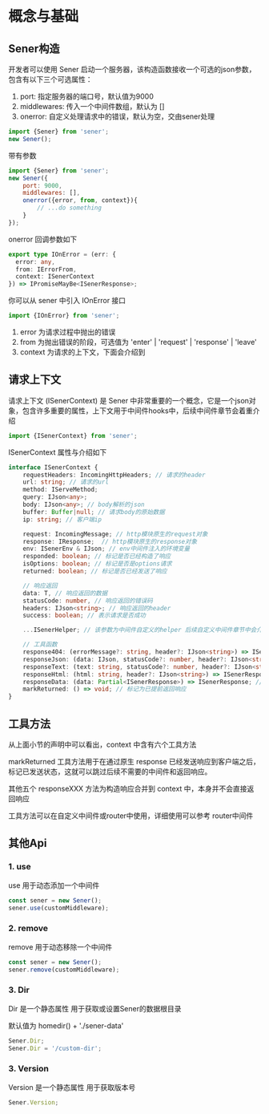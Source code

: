 <!--
 * @Author: chenzhongsheng
 * @Date: 2022-11-05 10:51:06
 * @Description: Coding something
 * @LastEditors: Please set LastEditors
 * @LastEditTime: 2023-05-21 12:46:37
-->

# 概念与基础

## Sener构造

开发者可以使用 Sener 启动一个服务器，该构造函数接收一个可选的json参数，包含有以下三个可选属性：

1. port: 指定服务器的端口号，默认值为9000
2. middlewares: 传入一个中间件数组，默认为 []
3. onerror: 自定义处理请求中的错误，默认为空，交由sener处理

```js
import {Sener} from 'sener';
new Sener(); 
```

带有参数
```js
import {Sener} from 'sener';
new Sener({
    port: 9000,
    middlewares: [],
    onerror({error, from, context}){
        // ...do something
    }
}); 
```

onerror 回调参数如下

```ts
export type IOnError = (err: {
  error: any,
  from: IErrorFrom,
  context: ISenerContext
}) => IPromiseMayBe<ISenerResponse>;
```

你可以从 sener 中引入 IOnError 接口

```ts
import {IOnError} from 'sener';
```

1. error 为请求过程中抛出的错误
2. from 为抛出错误的阶段，可选值为 'enter' | 'request' | 'response' | 'leave'
3. context 为请求的上下文，下面会介绍到

## 请求上下文

请求上下文 (ISenerContext) 是 Sener 中非常重要的一个概念，它是一个json对象，包含许多重要的属性，上下文用于中间件hooks中，后续中间件章节会着重介绍

```ts
import {ISenerContext} from 'sener';
```

ISenerContext 属性与介绍如下

```ts
interface ISenerContext {
    requestHeaders: IncomingHttpHeaders; // 请求的header
    url: string; // 请求的url
    method: IServeMethod;
    query: IJson<any>;
    body: IJson<any>; // body解析的json
    buffer: Buffer|null; // 请求body的原始数据
    ip: string; // 客户端ip

    request: IncomingMessage; // http模块原生的request对象
    response: IResponse;  // http模块原生的response对象
    env: ISenerEnv & IJson; // env中间件注入的环境变量
    responded: boolean; // 标记是否已经构造了响应
    isOptions: boolean; // 标记是否是options请求
    returned: boolean; // 标记是否已经发送了响应

    // 响应返回
    data: T, // 响应返回的数据
    statusCode: number, // 响应返回的错误码
    headers: IJson<string>; // 响应返回的header
    success: boolean; // 表示请求是否成功

    ...ISenerHelper; // 该参数为中间件自定义的helper 后续自定义中间件章节中会介绍到

    // 工具函数
    response404: (errorMessage?: string, header?: IJson<string>) => ISenerResponse; // 构造404响应
    responseJson: (data: IJson, statusCode?: number, header?: IJson<string>) => ISenerResponse; // 构造json响应
    responseText: (text: string, statusCode?: number, header?: IJson<string>) => ISenerResponse; // 构造文本响应
    responseHtml: (html: string, header?: IJson<string>) => ISenerResponse; // 构造html响应
    responseData: (data: Partial<ISenerResponse>) => ISenerResponse; // 构造通用响应
    markReturned: () => void; // 标记为已提前返回响应
}
```

## 工具方法

从上面小节的声明中可以看出，context 中含有六个工具方法

markReturned 工具方法用于在通过原生 response 已经发送响应到客户端之后，标记已发送状态，这就可以跳过后续不需要的中间件和返回响应。

其他五个 responseXXX 方法为构造响应合并到 context 中，本身并不会直接返回响应

工具方法可以在自定义中间件或router中使用，详细使用可以参考 router中间件

## 其他Api

### 1. use

use 用于动态添加一个中间件

```js
const sener = new Sener();
sener.use(customMiddleware);
```

### 2. remove

remove 用于动态移除一个中间件

```js
const sener = new Sener();
sener.remove(customMiddleware);
```

### 3. Dir

Dir 是一个静态属性 用于获取或设置Sener的数据根目录

默认值为 homedir() + './sener-data'

```js
Sener.Dir;
Sener.Dir = '/custom-dir';
```

### 3. Version

Version 是一个静态属性 用于获取版本号

```js
Sener.Version;
```